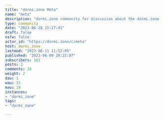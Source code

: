 ```yaml
---
title: "dormi.zone Meta" 
name: "meta"
description: "dormi.zone community for discussion about the dormi.zone instance.Got a question for the /c/meta mods? [Send a message!](/u/meta_mods@dormi.zone)### Strike SystemWe use a 3 strike system. **Strikes are given for breaking the Golden Rule, Excessive Trolling Rule, repeated failure to credit artwork, or for continued spam after a warning.** Upon the third strike, the offending user is banned from accessing dormi.zone.**Extreme offenses, including but not limited to wishing death on another user or extreme bigotry will result in an instant permanent ban from dormi.zone.**### Rules on dormi.zoneThe following rules apply to users registered on dormi.zone, as well as users from instances federated with dormi.zone who interact with our users and communities.#### Posts, Comments & Private MessagesThese rules apply to posts and comments within dormi.zone communities, as well as private messages that include users registered on dormi.zone.##### Golden RuleDo not be rude, condescending, hateful, or discriminatory.##### Excessive Trolling RuleDo not intentionally mislead or antagonize others or act contrarian.##### Prohibited ContentDo not post any of the following:- pornographic content.- sexual or suggestive content involving minors or individuals appearing as such.- content that encourages or incites (real-life) violence.- content that conducts or encourages threats, harassment or bullying- another person's personal or confidential information- content that impersonates another person in a misleading or deceptive mannerViolating this rule will result in an instant ban from dormi.zone.##### Ban Evasion RuleDo not create an account to evade punishment or avoid restrictions.#### Posts & CommentsThese rules apply to posts and comments within dormi.zone communities.##### Accusation RuleYou may only accuse another person's or organization's integrity, business practices, etc. if you have sufficient evidence.##### Begging RuleDo not beg for in-game items.##### Link Obfuscation RuleDo not obfuscate links using link shorteners like bit.ly.##### Naming RuleYou must obscure other person's names or usernames in your posts and comments.##### Real World ControversyDo not introduce politics or other real-world controvery in your posts and comments.##### Spoiler FormattingWhen the sidebar of a community states that Spoiler Formatting is being enforced, the following rules apply for posts that involve lore/story spoilers:- You must begin the title of your spoiler post with [Spoiler] and not include the actual spoiler in the title.- Comments containing spoilers outside of spoiler posts must be formatted as a spoiler block, [see here](https://join-lemmy.org/docs/en/users/02-media.html).#### Posts onlyThese rules apply only to posts within dormi.zone communities.##### Context RulePosts with vague or no context or with little-to-no information are removed.##### Expired Event RuleEvent posts are removed after the event (alert, invasion, etc.) is over.##### Fluff Post Quality RuleMeme posts must be 100% (or very close to it) Warframe content, even if it's modelled after an existing meme template.##### Help Desk RulePosts that involve issues with your Warframe account are removed and referred to the [official Warframe support desk](https://digitalextremes.zendesk.com/home).##### Relevance RulePosts that are not directly related to the community they're posted in are removed. A clever title or text placed over an image are not enough.##### Creative Content RuleYou must limit posts of your own creative content (Captura,art, videos, etc.) to twice a calendar week, starting on Sunday, with at least 24 hours in between.##### Trading RulePosts that offer trades or exchanges of any kind are removed.##### Recruitment RuleSquad recruitment posts are removed and redirected to the pinned Squad Recruitment post."
type: community
date: "2023-06-28 15:17:41"
draft: false
nsfw: false
actor_id: "https://dormi.zone/c/meta"
host: dormi.zone
lastmod: "2023-06-11 11:52:05"
published: "2023-06-09 20:22:07"
subscribers: 161
posts: 2
comments: 24
weight: 2
dau: 1
wau: 15
mau: 19
instances:
- "dormi_zone"
tags: 
- "dormi_zone"

---
```

